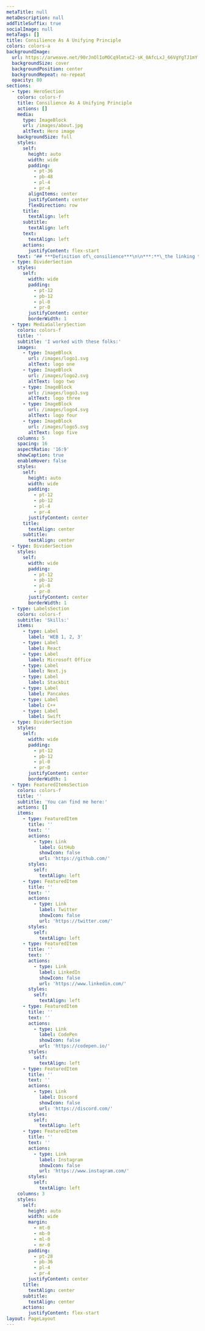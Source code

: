 ```yaml
---
metaTitle: null
metaDescription: null
addTitleSuffix: true
socialImage: null
metaTags: []
title: Consilience As A Unifying Principle
colors: colors-a
backgroundImage:
  url: https://arweave.net/90rJnOlIoMOCq9lmtxC2-sK_0AfcLxJ_66VgYgTJ1mY
  backgroundSize: cover
  backgroundPosition: center
  backgroundRepeat: no-repeat
  opacity: 80
sections:
  - type: HeroSection
    colors: colors-f
    title: Consilience As A Unifying Principle
    actions: []
    media:
      type: ImageBlock
      url: /images/about.jpg
      altText: Hero image
    backgroundSize: full
    styles:
      self:
        height: auto
        width: wide
        padding:
          - pt-36
          - pb-48
          - pl-4
          - pr-4
        alignItems: center
        justifyContent: center
        flexDirection: row
      title:
        textAlign: left
      subtitle:
        textAlign: left
      text:
        textAlign: left
      actions:
        justifyContent: flex-start
    text: "## ***Definition of\_consilience***\n\n***:**\_the linking together of principles from different disciplines especially when forming a comprehensive theory*\n\n## ***Examples of\_consilience\_in a Sentence***\n\n*But, ultimately, the\_consilience\_of doing and being is essential.*\n\nThis section will examine how the principle of consilience is the connector and contextualizer of all our work here in this library. In this initial section, we’ll look at some of the assumptions and biases we’re proposing as lenses through which we can see our work here, and to speak to why it is crucial to do so in the crypto-economic space.\n\nIt should be noted that discussing the nature of First Principles is ALWAYS a challenge. It is EASY to talk about “The Ten Thousand Things”, but hard to discuss how 2 becomes 1, but this is what consilience is. Worse, our legacy cultural codebase outside crypto has given us a kind of bias against learning these topics, which are also, unhelpfully. often counter-intuitive in nature. Finally, we have often encountered such terms couched in religious and spiritual terminology that is also highly charged and nearly always misunderstood or mischaracterized.\n\nIt is my intention to be your guide in these waters and to explain why and how you MUST learn to think in commonalities and to learn how to make connections instead of divisions.\n\nI will arrange these principles in terms of how we will proceed to discuss them, so we can see that our work here is not only grounded in crypto-economics, but also can be contextualized in terms of our humanity, human’s shared way of making sense of the world, and why forgetting to contextualize yourself all the way back to first principles will only produce more of the harms crypto-economic systems are attempting to alleviate.\n\n![](https://s3.us-west-2.amazonaws.com/secure.notion-static.com/40d34e3b-dfb2-4314-8389-cca8d9375982/59157-Alan-Watts-Quote-The-future-is-a-concept-it-doesn-t-exist-There-is.jpg?X-Amz-Algorithm=AWS4-HMAC-SHA256\\&X-Amz-Content-Sha256=UNSIGNED-PAYLOAD\\&X-Amz-Credential=AKIAT73L2G45EIPT3X45%2F20220206%2Fus-west-2%2Fs3%2Faws4\\_request\\&X-Amz-Date=20220206T201932Z\\&X-Amz-Expires=86400\\&X-Amz-Signature=2a012c252984ebd77deddf5365b4a94a55ade0164699e62974a20b1370bb5f3c\\&X-Amz-SignedHeaders=host\\&response-content-disposition=filename%20%3D%2259157-Alan-Watts-Quote-The-future-is-a-concept-it-doesn-t-exist-There-is.jpg%22\\&x-id=GetObject)\n\n\\<aside>\n\U0001F4A1 **Consilience exists as a unifying directionality relationship between doing and being. The changing and the unchanging. What is unchanging inside the changing and what is changing projected upon the unchanging, and finally we can see that which is common between the changing as it travels toward the unchanging, accumulating context as it goes.**\n\n\\</aside>\n\n## Principle 0: HUMILITY: No Mental Model Is Real\n\n*   In order to ethically proceed in discussions, we MUST grasp that we CANNOT speak the truth in any form. We can only create a map of reality, but we must never mistake the map for the territory itself.\n\n*   From this humble position, we can speak more appropriately about the nature of what we are talking about, and seek to ever assess our limited representational realities as a Working Hypothesis, abandoned at any moment in favor of a better, more kind and good, more beautiful, more true, more paradoxical model.\n\n*   It is from this we can also see that the process of CI or Continuous Improvement is a direct implication from this humble position, as we can therefore see that it will only be the models and approximations we make about the reality that must change and improve and become ever more inclusive and therefore paradoxical in nature as we get closer to the real truth.\n\n*   I have placed this Principle 0 here to acknowledge the fundamental nature of Reality Itself, but since we cannot ever speak or language about this Reality in ways that are not extremely confusing, I will not say more about it, although you can feel free to ask me about it when we talk.\n\n![](https://s3-us-west-2.amazonaws.com/secure.notion-static.com/1f4a5070-cb11-4707-8244-83e063155a35/leftrightbrain.png)\n\n## Principle 1: Neuro-Anatomy Of Humans\n\nAs humans, we share a neuro-anatomy, and in our Western society, we consider (even though I do not) the “brain” as the origin of consciousness, since we are bound to the social expectation of a materialistic approach to lensing our reality.\n\nI will make this assumption a part of my approach here, even if I do not agree with that at all as a conclusion. So, consilience will be considered to be united with the idea of contextualization, finding commonalities between the different names and forms and petals of the crypto-economics flower, while not being beholden to them.\n\nThus you can see that the layer of abstraction I am placing above all others here is that of the brain, and I’m proceeding from there to speed up making the material practical, applicable, and relevant to a general audience.\n\nTwo aspects of the brain that are NOT opposites, and to see how one type of thinking includes the other and how Principle 0 is largely dependent upon the purest form of Unified Thinking available. A degraded form of Unified Thinking is what we’re speaking about here, and this will largely be seen in terms of the directionality of intent- that is to say: Contextualization or Decontextualization.\n\nSo, while it may appear that I am posing a duality here, I need it to be seen that this is not strictly TRUE.\n\nGoing forward, where I will speak this duality as though it is true, understand that it is not STRICTLY so, but is done for the purposes of expedience, relevancy, and applicability.\n\n*   Left Brain\n\n    *   Divided Thinking\n\n    *   Decontextualization (directionality)\n\n    *   Reductionist\n\n    *   Ego\n\n    *   Memory Of Past/Projection Of Future\n\n    *   Manifest/Materialist\n\n    *   Identity\n\n    *   Names/Forms\n\n    *   Concepts (including time, i.e. past and future)\n\n*   ## Principle 2: Causality, Directionality, Dimensionality, Geometry, Math, Developmentalism, Systems, Complexity, Iteration, Evolution: Many Names For Generations of Dependent Origination\n\n    *   Unified Thinking\n\n    *   Contextualization (directionality)\n\n    *   Consilience\n\n    *   Unmanifest/Consciousness\n\n    *   Present Moment\n\n    *   CANNOT see ANY differences of any kind\n\n    ![](https://s3-us-west-2.amazonaws.com/secure.notion-static.com/6b9ad03a-e781-45a4-9f56-060382d5c17f/spiraldynamics.jpg)\n\n    *   The idea of independence depends upon the idea of dependence\n\n    *   When 1 becomes 2, Directionality is created, giving rise to a need to trace back Causality later on\n\n    *   When Unity becomes Diversity, how do we know which “direction” we are going?\n\n    *   These different names are REALLY a Unity inside a Diversity, identified by various qualities:\n\n\n        *   Applicability\n\n        *   Relevance\n\n        *   Capability\n\n        *   Appropriateness\n\n        *   Integrality\n\n        *   Lines, Levels, States, Types, Colors\n\n        *   Each word we use is a contextual-based summary of a chain of causality and dependencies, tracing back to First Principles inherent at the division from 1 to 2.\n\n    Each of the above is an example of a meta-contextualization of a series of other principles, taken together as a corpus. In this way, we can also see the crypto-economics flower:\n\n    [crypto-economics-flower.jfif](https://s3-us-west-2.amazonaws.com/secure.notion-static.com/8f115738-64a7-479d-9cf7-505e5a82821f/crypto-economics-flower.jfif)\n\n    This Consilience Principle is intended to serve as a way to contextualize and bind together in a Unifying way all of these petals, but also provide a way to see them against the backdrop of crypto-economics, why it has become necessary, what it is intended to solve, who is it solving these problems FOR, and the social pressures that gave rise to the abuses crypto-economics is trying to solve.\n\n    Thus, we can see that crypto-currency is more a social movement than technology, and is intended to create a more UNIFIED way to approach all of these.\n\n    Seen properly, extractive, abusive, isolating, decontextualizing, asymmetric mentalities naturally give rise to economic systems that are extractive, abusive, isolating, asymmetric, and decontextualizing.\n\n    More than this, they specifically build barriers, social mores, modes of thinking, and biases against unification in ways that are so normalized, we fail to see them anymore. We swim in these waters every day, so as these particular fish, we cannot see beyond that water.\n\n"
  - type: DividerSection
    styles:
      self:
        width: wide
        padding:
          - pt-12
          - pb-12
          - pl-0
          - pr-0
        justifyContent: center
        borderWidth: 1
  - type: MediaGallerySection
    colors: colors-f
    title: ''
    subtitle: 'I worked with these folks:'
    images:
      - type: ImageBlock
        url: /images/logo1.svg
        altText: logo one
      - type: ImageBlock
        url: /images/logo2.svg
        altText: logo two
      - type: ImageBlock
        url: /images/logo3.svg
        altText: logo three
      - type: ImageBlock
        url: /images/logo4.svg
        altText: logo four
      - type: ImageBlock
        url: /images/logo5.svg
        altText: logo five
    columns: 5
    spacing: 16
    aspectRatio: '16:9'
    showCaption: true
    enableHover: false
    styles:
      self:
        height: auto
        width: wide
        padding:
          - pt-12
          - pb-12
          - pl-4
          - pr-4
        justifyContent: center
      title:
        textAlign: center
      subtitle:
        textAlign: center
  - type: DividerSection
    styles:
      self:
        width: wide
        padding:
          - pt-12
          - pb-12
          - pl-0
          - pr-0
        justifyContent: center
        borderWidth: 1
  - type: LabelsSection
    colors: colors-f
    subtitle: 'Skills:'
    items:
      - type: Label
        label: 'WEB 1, 2, 3'
      - type: Label
        label: React
      - type: Label
        label: Microsoft Office
      - type: Label
        label: Next.js
      - type: Label
        label: Stackbit
      - type: Label
        label: Pancakes
      - type: Label
        label: C++
      - type: Label
        label: Swift
  - type: DividerSection
    styles:
      self:
        width: wide
        padding:
          - pt-12
          - pb-12
          - pl-0
          - pr-0
        justifyContent: center
        borderWidth: 1
  - type: FeaturedItemsSection
    colors: colors-f
    title: ''
    subtitle: 'You can find me here:'
    actions: []
    items:
      - type: FeaturedItem
        title: ''
        text: ''
        actions:
          - type: Link
            label: GitHub
            showIcon: false
            url: 'https://github.com/'
        styles:
          self:
            textAlign: left
      - type: FeaturedItem
        title: ''
        text: ''
        actions:
          - type: Link
            label: Twitter
            showIcon: false
            url: 'https://twitter.com/'
        styles:
          self:
            textAlign: left
      - type: FeaturedItem
        title: ''
        text: ''
        actions:
          - type: Link
            label: LinkedIn
            showIcon: false
            url: 'https://www.linkedin.com/'
        styles:
          self:
            textAlign: left
      - type: FeaturedItem
        title: ''
        text: ''
        actions:
          - type: Link
            label: CodePen
            showIcon: false
            url: 'https://codepen.io/'
        styles:
          self:
            textAlign: left
      - type: FeaturedItem
        title: ''
        text: ''
        actions:
          - type: Link
            label: Discord
            showIcon: false
            url: 'https://discord.com/'
        styles:
          self:
            textAlign: left
      - type: FeaturedItem
        title: ''
        text: ''
        actions:
          - type: Link
            label: Instagram
            showIcon: false
            url: 'https://www.instagram.com/'
        styles:
          self:
            textAlign: left
    columns: 3
    styles:
      self:
        height: auto
        width: wide
        margin:
          - mt-0
          - mb-0
          - ml-0
          - mr-0
        padding:
          - pt-28
          - pb-36
          - pl-4
          - pr-4
        justifyContent: center
      title:
        textAlign: center
      subtitle:
        textAlign: center
      actions:
        justifyContent: flex-start
layout: PageLayout
---
```


